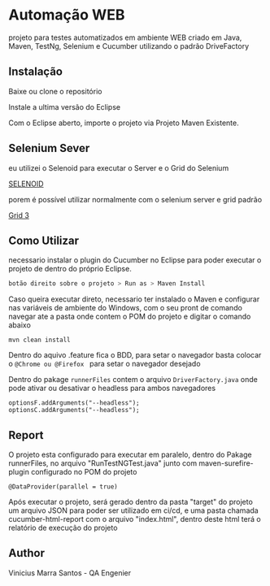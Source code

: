 # Automação WEB

projeto para testes automatizados em ambiente WEB criado em Java, Maven, TestNg, Selenium e Cucumber utilizando o padrão DriveFactory

## Instalação

Baixe ou clone o repositório

Instale a ultima versão do Eclipse

Com o Eclipse aberto, importe o projeto via Projeto Maven Existente.

## Selenium Sever

eu utilizei o Selenoid para executar o Server e o Grid do Selenium

[SELENOID](https://aerokube.com/selenoid/latest/)

porem é possível utilizar normalmente com o selenium server e grid padrão

[Grid 3](https://www.selenium.dev/documentation/en/grid/grid_3/)


## Como Utilizar

necessario instalar o plugin do Cucumber no Eclipse para poder executar o projeto de dentro do próprio Eclipse.
```bash
botão direito sobre o projeto > Run as > Maven Install
```
Caso queira executar direto, necessario ter instalado o Maven e configurar nas variáveis de ambiente do Windows, com o seu pront de comando navegar ate a pasta onde contem o POM do projeto e digitar o comando abaixo

```maven
mvn clean install
```
Dentro do aquivo .feature fica o BDD, para setar o navegador basta colocar o ```@Chrome ou @Firefox ``` para setar o navegador desejado

Dentro do pakage ```runnerFiles``` contem o arquivo ```DriverFactory.java```
onde pode ativar ou desativar o headless para ambos navegadores

```jav
optionsF.addArguments("--headless");
optionsC.addArguments("--headless");
```

## Report

O projeto esta configurado para executar em paralelo, dentro do Pakage runnerFiles, no arquivo "RunTestNGTest.java" junto com maven-surefire-plugin configurado no POM do projeto

```jav
@DataProvider(parallel = true)
```

Após executar o projeto, será gerado dentro da pasta "target" do projeto um arquivo JSON para poder ser utilizado em ci/cd, e uma pasta chamada cucumber-html-report com o arquivo "index.html", dentro deste html terá o relatório de execução do projeto

## Author

Vinicius Marra Santos - QA Engenier
